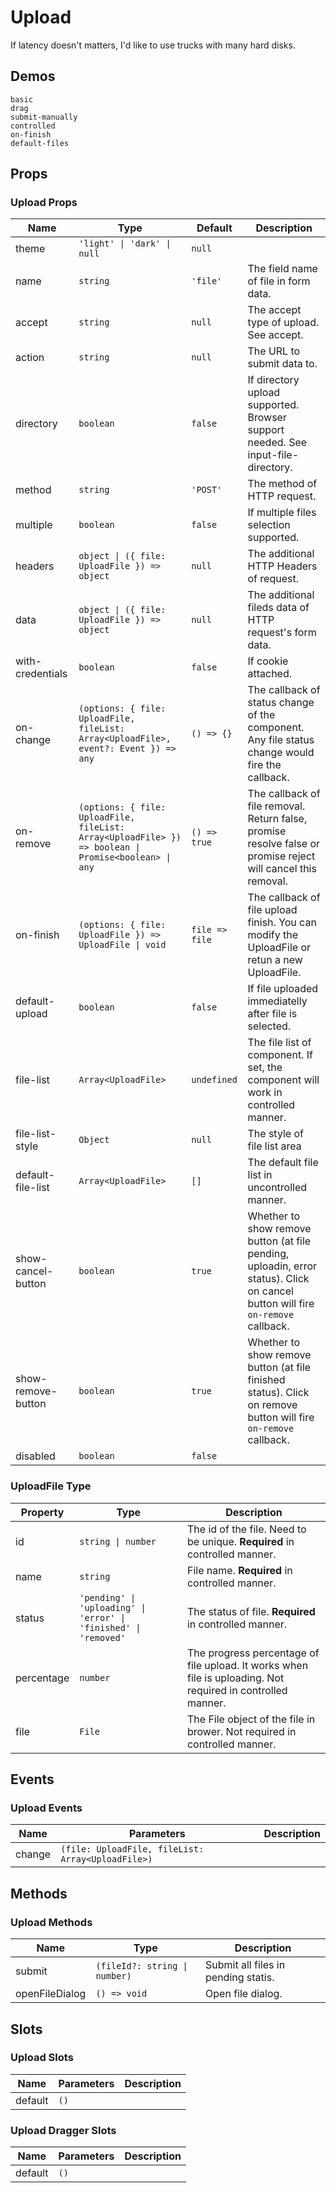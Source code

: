 # Upload
If latency doesn't matters, I'd like to use trucks with many hard disks.

## Demos
```demo
basic
drag
submit-manually
controlled
on-finish
default-files
```
## Props
### Upload Props
|Name|Type|Default|Description|
|-|-|-|-|
|theme|`'light' \| 'dark' \| null`|`null`||
|name|`string`|`'file'`|The field name of file in form data.|
|accept|`string`|`null`|The accept type of upload. See <n-a href="https://developer.mozilla.org/en-US/docs/Web/HTML/Element/input/file#accept">accept</n-a>.|
|action|`string`|`null`|The URL to submit data to.|
|directory|`boolean`|`false`|If directory upload supported. Browser support needed. See <n-a href="https://caniuse.com/#feat=input-file-directory">input-file-directory</n-a>.|
|method|`string`|`'POST'`|The method of HTTP request.|
|multiple|`boolean`|`false`|If multiple files selection supported.|
|headers|`object \| ({ file: UploadFile }) => object`|`null`|The additional HTTP Headers of request.|
|data|`object \| ({ file: UploadFile }) => object`|`null`|The additional fileds data of HTTP request's form data.|
|with-credentials|`boolean`|`false`|If cookie attached.|
|on-change|`(options: { file: UploadFile, fileList: Array<UploadFile>, event?: Event }) => any`|`() => {}`|The callback of status change of the component. Any file status change would fire the callback.|
|on-remove|`(options: { file: UploadFile, fileList: Array<UploadFile> }) => boolean \| Promise<boolean> \| any`|`() => true`|The callback of file removal. Return false, promise resolve false or promise reject will cancel this removal.|
|on-finish|`(options: { file: UploadFile }) => UploadFile \| void`|`file => file`|The callback of file upload finish. You can modify the UploadFile or retun a new UploadFile.|
|default-upload|`boolean`|`false`|If file uploaded immediatelly after file is selected.|
|file-list|`Array<UploadFile>`|`undefined`|The file list of component. If set, the component will work in controlled manner.|
|file-list-style|`Object`|`null`|The style of file list area|
|default-file-list|`Array<UploadFile>`|`[]`|The default file list in uncontrolled manner.|
|show-cancel-button|`boolean`|`true`|Whether to show remove button (at file pending, uploadin, error status). Click on cancel button will fire `on-remove` callback.|
|show-remove-button|`boolean`|`true`|Whether to show remove button (at file finished status). Click on remove button will fire `on-remove` callback.|
|disabled|`boolean`|`false`||

### UploadFile Type
|Property|Type|Description|
|-|-|-|
|id|`string \| number`|The id of the file. Need to be unique. **Required** in controlled manner.|
|name|`string`|File name. **Required** in controlled manner.|
|status|`'pending' \| 'uploading' \| 'error' \| 'finished' \| 'removed'`|The status of file. **Required** in controlled manner.|
|percentage|`number`|The progress percentage of file upload. It works when file is uploading. Not required in controlled manner.|
|file|`File`|The File object of the file in brower. Not required in controlled manner.|

## Events
### Upload Events
|Name|Parameters|Description|
|-|-|-|
|change|`(file: UploadFile, fileList: Array<UploadFile>)`||

## Methods
### Upload Methods
|Name|Type|Description|
|-|-|-|
|submit|`(fileId?: string \| number)`|Submit all files in pending statis.|
|openFileDialog|`() => void`|Open file dialog.|

## Slots
### Upload Slots
|Name|Parameters|Description|
|-|-|-|
|default|`()`||

### Upload Dragger Slots
|Name|Parameters|Description|
|-|-|-|
|default|`()`||
